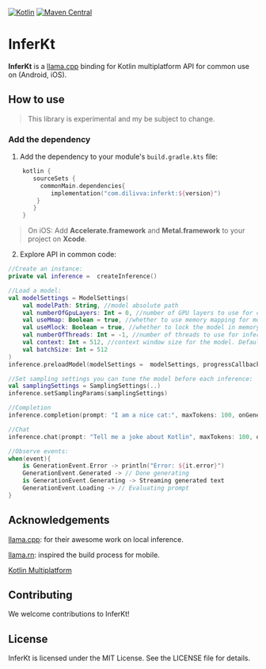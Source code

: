 [![Kotlin](https://img.shields.io/badge/kotlin-2.1.21-blue.svg?logo=kotlin)](http://kotlinlang.org)
[![Maven Central](https://img.shields.io/maven-central/v/com.dilivva/inferkt
)](http://kotlinlang.org)

# InferKt

**InferKt** is a [llama.cpp](https://github.com/ggml-org/llama.cpp) binding for Kotlin multiplatform API for common use on (Android, iOS).

## How to use

> This library is experimental and my be subject to change.

### Add the dependency

1. Add the dependency to your module's `build.gradle.kts` file:
```kotlin
    kotlin {
       sourceSets {
         commonMain.dependencies{
            implementation("com.dilivva:inferkt:${version}")
        } 
       }
    }
```
> On iOS: Add **Accelerate.framework** and **Metal.framework** to your project on **Xcode**.

2. Explore API in common code: 

```kotlin
//Create an instance:
private val inference =  createInference()

//Load a model:
val modelSettings = ModelSettings(
    val modelPath: String, //model absolute path
    val numberOfGpuLayers: Int = 0, //number of GPU layers to use for computation. Defaults to 0 (CPU only).
    val useMmap: Boolean = true, //whether to use memory mapping for model loading. Defaults to true.
    val useMlock: Boolean = true, //whether to lock the model in memory. Defaults to half of the total threads.
    val numberOfThreads: Int = -1, //number of threads to use for inference. Defaults to -1 (half of the total threads).
    val context: Int = 512, //context window size for the model. Defaults to 512. Setting higher context sizes may result in out-of-memory errors.
    val batchSize: Int = 512 
)
inference.preloadModel(modelSettings =  modelSettings, progressCallback: { true })

//Set sampling settings you can tune the model before each inference:
val samplingSettings = SamplingSettings(..)
inference.setSamplingParams(samplingSettings)

//Completion
inference.completion(prompt: "I am a nice cat:", maxTokens: 100, onGenerate: {})

//Chat
inference.chat(prompt: "Tell me a joke about Kotlin", maxTokens: 100, onGenerate: {})

//Observe events:
when(event){
    is GenerationEvent.Error -> println("Error: ${it.error}")
    GenerationEvent.Generated -> // Done generating
    is GenerationEvent.Generating -> Streaming generated text
    GenerationEvent.Loading -> // Evaluating prompt
}
```


## Acknowledgements

[llama.cpp](https://github.com/ggml-org/llama.cpp): for their awesome work on local inference.

[llama.rn](https://github.com/mybigday/llama.rn): inspired the build process for mobile.

[Kotlin Multiplatform](https://www.jetbrains.com/help/kotlin-multiplatform-dev/get-started.html)



## Contributing

We welcome contributions to InferKt!

## License

InferKt is licensed under the MIT License. See the LICENSE file for details.



